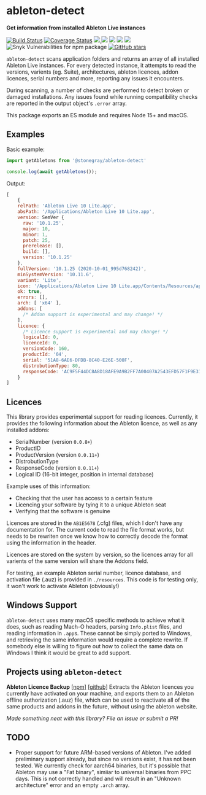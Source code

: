 # ableton-detect

**Get information from installed Ableton Live instances**

[![Build Status](https://travis-ci.com/stonegray/ableton-detect.svg?branch=main)](https://travis-ci.com/stonegray/ableton-detect) [![Coverage Status](https://coveralls.io/repos/github/stonegray/ableton-detect/badge.svg?branch=main)](https://coveralls.io/github/stonegray/ableton-detect?branch=main) [![](https://img.shields.io/npm/dt/@stonegray/ableton-detect) ![](https://img.shields.io/npm/v/@stonegray/ableton-detect)](https://www.npmjs.com/package/@stonegray/ableton-detect) ![](https://img.shields.io/github/languages/code-size/stonegray/ableton-detect) ![](https://img.shields.io/github/license/stonegray/ableton-detect) ![](https://img.shields.io/github/issues-raw/stonegray/ableton-detect) ![Snyk Vulnerabilities for npm package](https://img.shields.io/snyk/vulnerabilities/npm/@stonegray/ableton-detect) [![GitHub stars](https://img.shields.io/github/stars/stonegray/ableton-detect.svg?style=social&label=Star&maxAge=2592000)](https://GitHub.com/stonegray/ableton-detect/stargazers/)

`ableton-detect` scans application folders and returns an array of all installed Ableton Live instances. For every detected instance, it attempts to read the versions, varients (eg. Suite), architectures, ableton licences, addon licences, serial numbers and more, reporting any issues it encounters. 

During scanning, a number of checks are performed to detect broken or damaged installations. Any issues found while running compatibility checks are reported in the output object's `.error` array. 

This package exports an ES module and requires Node 15+ and macOS.

## Examples

Basic example:

```javascript
import getAbletons from '@stonegray/ableton-detect'

console.log(await getAbletons());
```

Output:

```javascript
[
    {
    relPath: 'Ableton Live 10 Lite.app',
    absPath: '/Applications/Ableton Live 10 Lite.app',
    version: SemVer {
      raw: '10.1.25',
      major: 10,
      minor: 1,
      patch: 25,
      prerelease: [],
      build: [],
      version: '10.1.25'
    },
    fullVersion: '10.1.25 (2020-10-01_995d768242)',
    minSystemVersion: '10.11.6',
    variant: 'Lite',
    icon: '/Applications/Ableton Live 10 Lite.app/Contents/Resources/app.icns',
    ok: true,
    errors: [],
    arch: [ 'x64' ],
    addons: [
      /* Addon support is experimental and may change! */
    ],
    licence: {
      /* Licence support is experimental and may change! */
      logicalId: 0,
      licenceId: 0,
      versionCode: 160,
      productId: '04',
      serial: '51A8-6AE6-DFDB-8C40-E26E-500F',
      distrobutionType: 80,
      responseCode: 'AC9F5F44DC8A8D18AFE9A9B2FF7A00407A2543EFD57F1F9E310726723BF7E34493A80D980394449D'
    }
]
```


## Licences

This library provides experimental support for reading licences. Currently, it provides the following information about the Ableton licence, as well as any installed addons:

- SerialNumber (version `0.0.8+`)
- ProductID
- ProductVersion (version `0.0.11+`)
- DistrobutionType
- ResponseCode (version `0.0.11+`)
- Logical ID (16-bit integer, position in internal database)
  
Example uses of this information:

 - Checking that the user has access to a certain feature
 - Licencing your software by tying it to a unique Ableton seat
 - Verifying that the software is genuine

Licences are stored in the `AB1E5678` (.cfg) files, which I don't have any documentation for. The current code to read the file format works, but needs to be rewriten once we know how to correctly decode the format using the information in the header.

Licences are stored on the system by version, so the licences array for all varients of the same version will share the Addons field.

For testing, an example Ableton serial number, licence database, and activation file (.auz) is provided in `./resources`. This code is for testing only, it won't work to activate Ableton (obviously!)


## Windows Support

`ableton-detect` uses many macOS specific methods to achieve what it does, such as reading Mach-O headers, parsing `Info.plist` files, and reading information in `.app`s. These cannot be simply ported to Windows, and retrieving the same information would require a complete rewrite. If somebody else is willing to figure out how to collect the same data on Windows I think it would be great to add support.


## Projects using `ableton-detect`

**Ableton Licence Backup** [[npm]](https://www.npmjs.com/package/ableton-licence-backup) [[github]](https://github.com/stonegray/ableton-licence-backup#readme)
Extracts the Ableton licences you currently have activated on your machine, and exports them to an Ableton offline authorization (.auz) file, which can be used to reactivate all of the same products and addons in the future, without using the ableton website.

*Made something neat with this library? File an issue or submit a PR!*

## TODO

- Proper support for future ARM-based versions of Ableton. I've added preliminary support already, but since no versions exist, it has not been tested. We currently check for aarch64 binaries, but it's possible that Ableton may use a "Fat binary", simiiar to universal binaries from PPC days. This is not correctly handled and will result in an "Unknown architecture" error and an empty `.arch` array. 

<!-- For some reason the node-detect-readme-badges library doesn't like my links, so I'm cheating by adding some here -->
<!--https://api.travis-ci.org/1/1.svg-->
<!--https://api.travis-ci.org/2/2.svg-->
<!--https://api.travis-ci.org/3/3.svg-->
<!--https://api.travis-ci.org/4/4.svg-->
